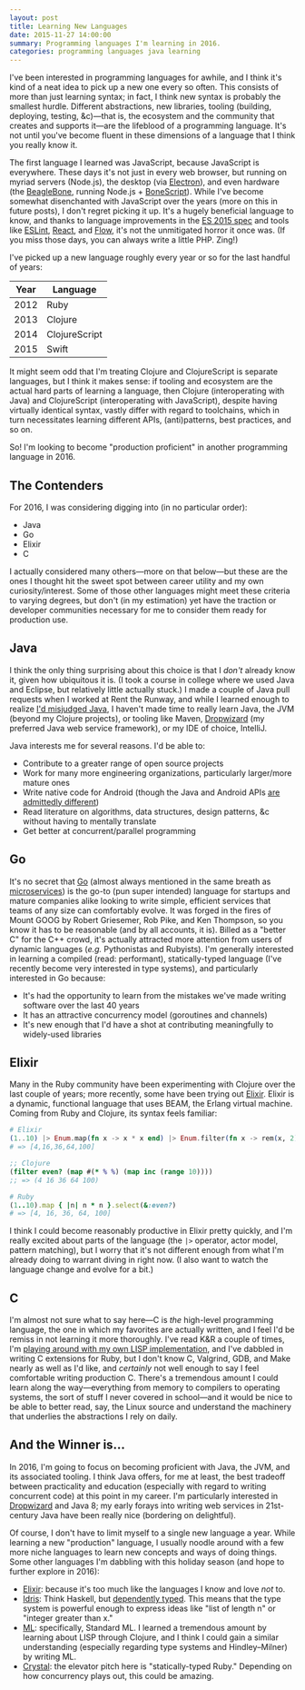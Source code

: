```yaml
---
layout: post
title: Learning New Languages
date: 2015-11-27 14:00:00
summary: Programming languages I'm learning in 2016.
categories: programming languages java learning
---
```


I've been interested in programming languages for awhile, and I think it's kind of a neat idea to pick up a new one every so often. This consists of more than just learning syntax; in fact, I think new syntax is probably the smallest hurdle. Different abstractions, new libraries, tooling (building, deploying, testing, &amp;c)&mdash;that is, the ecosystem and the community that creates and supports it&mdash;are the lifeblood of a programming language. It's not until you've become fluent in these dimensions of a language that I think you really know it.

The first language I learned was JavaScript, because JavaScript is everywhere. These days it's not just in every web browser, but running on myriad servers (Node.js), the desktop (via [Electron](http://electron.atom.io/)), and even hardware (the [BeagleBone](http://beagleboard.org/bone), running Node.js + [BoneScript](http://beagleboard.org/support/bonescript)). While I've become somewhat disenchanted with JavaScript over the years (more on this in future posts), I don't regret picking it up. It's a hugely beneficial language to know, and thanks to language improvements in the [ES 2015 spec](http://www.ecma-international.org/ecma-262/6.0/) and tools like [ESLint](http://eslint.org/), [React](https://facebook.github.io/react/), and [Flow](https://github.com/facebook/flow), it's not the unmitigated horror it once was. (If you miss those days, you can always write a little PHP. Zing!)

I've picked up a new language roughly every year or so for the last handful of years:

| Year | Language       |
| ---- | -------------- |
| 2012 | Ruby           |
| 2013 | Clojure        |
| 2014 | ClojureScript  |
| 2015 | Swift          |

It might seem odd that I'm treating Clojure and ClojureScript is separate languages, but I think it makes sense: if tooling and ecosystem are the actual hard parts of learning a language, then Clojure (interoperating with Java) and ClojureScript (interoperating with JavaScript), despite having virtually identical syntax, vastly differ with regard to toolchains, which in turn necessitates learning different APIs, (anti)patterns, best practices, and so on.

So! I'm looking to become "production proficient" in another programming language in 2016.

## The Contenders
For 2016, I was considering digging into (in no particular order):

* Java
* Go
* Elixir
* C

I actually considered many others&mdash;more on that below&mdash;but these are the ones I thought hit the sweet spot between career utility and my own curiosity/interest. Some of those other languages might meet these criteria to varying degrees, but don't (in my estimation) yet have the traction or developer communities necessary for me to consider them ready for production use.

## Java
I think the only thing surprising about this choice is that I _don't_ already know it, given how ubiquitous it is. (I took a course in college where we used Java and Eclipse, but relatively little actually stuck.) I made a couple of Java pull requests when I worked at Rent the Runway, and while I learned enough to realize [I'd misjudged Java](http://dresscode.renttherunway.com/blog/789), I haven't made time to really learn Java, the JVM (beyond my Clojure projects), or tooling like Maven, [Dropwizard](http://www.dropwizard.io/0.9.1/docs/) (my preferred Java web service framework), or my IDE of choice, IntelliJ.

Java interests me for several reasons. I'd be able to:

* Contribute to a greater range of open source projects
* Work for many more engineering organizations, particularly larger/more mature ones
* Write native code for Android (though the Java and Android APIs [are admittedly different](https://en.wikipedia.org/wiki/Comparison_of_Java_and_Android_API))
* Read literature on algorithms, data structures, design patterns, &c without having to mentally translate
* Get better at concurrent/parallel programming

## Go
It's no secret that [Go](https://golang.org/) (almost always mentioned in the same breath as [microservices](https://en.wikipedia.org/wiki/Microservices)) is the go-to (pun super intended) language for startups and mature companies alike looking to write simple, efficient services that teams of any size can comfortably evolve. It was forged in the fires of Mount GOOG by Robert Griesemer, Rob Pike, and Ken Thompson, so you know it has to be reasonable (and by all accounts, it is). Billed as a "better C" for the C++ crowd, it's actually attracted more attention from users of dynamic languages (_e.g._ Pythonistas and Rubyists). I'm generally interested in learning a compiled (read: performant), statically-typed language (I've recently become very interested in type systems), and particularly interested in Go because:

* It's had the opportunity to learn from the mistakes we've made writing software over the last 40 years
* It has an attractive concurrency model (goroutines and channels)
* It's new enough that I'd have a shot at contributing meaningfully to widely-used libraries

## Elixir
Many in the Ruby community have been experimenting with Clojure over the last couple of years; more recently, some have been trying out [Elixir](http://elixir-lang.org/). Elixir is a dynamic, functional language that uses BEAM, the Erlang virtual machine. Coming from Ruby and Clojure, its syntax feels familiar:

```elixir
# Elixir
(1..10) |> Enum.map(fn x -> x * x end) |> Enum.filter(fn x -> rem(x, 2) == 0 end)
# => [4,16,36,64,100]
```

```clojure
;; Clojure
(filter even? (map #(* % %) (map inc (range 10))))
;; => (4 16 36 64 100)
```

```ruby
# Ruby
(1..10).map { |n| n * n }.select(&:even?)
# => [4, 16, 36, 64, 100]
```

I think I could become reasonably productive in Elixir pretty quickly, and I'm really excited about parts of the language (the `|>` operator, actor model, pattern matching), but I worry that it's not different enough from what I'm already doing to warrant diving in right now. (I also want to watch the language change and evolve for a bit.)

## C
I'm almost not sure what to say here&mdash;C is _the_ high-level programming language, the one in which my favorites are actually written, and I feel I'd be remiss in not learning it more thoroughly. I've read K&amp;R a couple of times, I'm [playing around with my own LISP implementation](https://github.com/ericqweinstein/little-lisp), and I've dabbled in writing C extensions for Ruby, but I don't know C, Valgrind, GDB, and Make nearly as well as I'd like, and _certainly_ not well enough to say I feel comfortable writing production C. There's a tremendous amount I could learn along the way&mdash;everything from memory to compilers to operating systems, the sort of stuff I never covered in school&mdash;and it would be nice to be able to better read, say, the Linux source and understand the machinery that underlies the abstractions I rely on daily.

## And the Winner is...
In 2016, I'm going to focus on becoming proficient with Java, the JVM, and its associated tooling. I think Java offers, for me at least, the best tradeoff between practicality and education (especially with regard to writing concurrent code) at this point in my career. I'm particularly interested in [Dropwizard](http://www.dropwizard.io/0.9.1/docs/) and Java 8; my early forays into writing web services in 21st-century Java have been really nice (bordering on delightful).

Of course, I don't have to limit myself to a single new language a year. While learning a new "production" language, I usually noodle around with a few more niche languages to learn new concepts and ways of doing things. Some other languages I'm dabbling with this holiday season (and hope to further explore in 2016):

* [Elixir](http://elixir-lang.org/): because it's too much like the languages I know and love _not_ to.
* [Idris](http://www.idris-lang.org/): Think Haskell, but [dependently typed](https://en.wikipedia.org/wiki/Dependent_type). This means that the type system is powerful enough to express ideas like "list of length n" or "integer greater than x."
* [ML](https://en.wikipedia.org/wiki/Standard_ML): specifically, Standard ML. I learned a tremendous amount by learning about LISP through Clojure, and I think I could gain a similar understanding (especially regarding type systems and Hindley–Milner) by writing ML.
* [Crystal](http://crystal-lang.org/): the elevator pitch here is "statically-typed Ruby." Depending on how concurrency plays out, this could be amazing.
